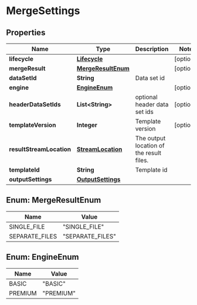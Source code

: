 
# MergeSettings

## Properties
Name | Type | Description | Notes
------------ | ------------- | ------------- | -------------
**lifecycle** | [**Lifecycle**](Lifecycle.md) |  |  [optional]
**mergeResult** | [**MergeResultEnum**](#MergeResultEnum) |  |  [optional]
**dataSetId** | **String** | Data set id | 
**engine** | [**EngineEnum**](#EngineEnum) |  |  [optional]
**headerDataSetIds** | **List&lt;String&gt;** | optional header data set ids |  [optional]
**templateVersion** | **Integer** | Template version |  [optional]
**resultStreamLocation** | [**StreamLocation**](StreamLocation.md) | The output location of the result files. | 
**templateId** | **String** | Template id | 
**outputSettings** | [**OutputSettings**](OutputSettings.md) |  | 


<a name="MergeResultEnum"></a>
## Enum: MergeResultEnum
Name | Value
---- | -----
SINGLE_FILE | &quot;SINGLE_FILE&quot;
SEPARATE_FILES | &quot;SEPARATE_FILES&quot;


<a name="EngineEnum"></a>
## Enum: EngineEnum
Name | Value
---- | -----
BASIC | &quot;BASIC&quot;
PREMIUM | &quot;PREMIUM&quot;



